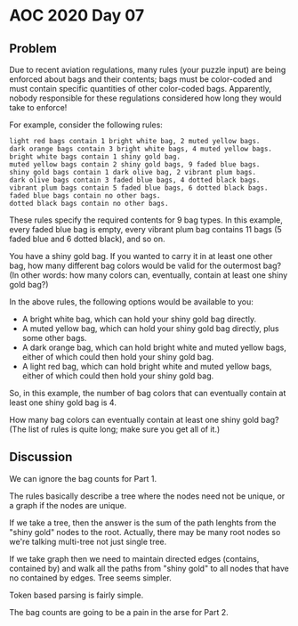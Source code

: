 # AOC 2020 Day 07

## Problem

Due to recent aviation regulations, many rules (your puzzle input) are being
enforced about bags and their contents; bags must be color-coded and must
contain specific quantities of other color-coded bags. Apparently, nobody
responsible for these regulations considered how long they would take to
enforce!

For example, consider the following rules:

```text
light red bags contain 1 bright white bag, 2 muted yellow bags.
dark orange bags contain 3 bright white bags, 4 muted yellow bags.
bright white bags contain 1 shiny gold bag.
muted yellow bags contain 2 shiny gold bags, 9 faded blue bags.
shiny gold bags contain 1 dark olive bag, 2 vibrant plum bags.
dark olive bags contain 3 faded blue bags, 4 dotted black bags.
vibrant plum bags contain 5 faded blue bags, 6 dotted black bags.
faded blue bags contain no other bags.
dotted black bags contain no other bags.
```

These rules specify the required contents for 9 bag types. In this example,
every faded blue bag is empty, every vibrant plum bag contains 11 bags (5 faded
blue and 6 dotted black), and so on.

You have a shiny gold bag. If you wanted to carry it in at least one other bag,
how many different bag colors would be valid for the outermost bag? (In other
words: how many colors can, eventually, contain at least one shiny gold bag?)

In the above rules, the following options would be available to you:

- A bright white bag, which can hold your shiny gold bag directly.
- A muted yellow bag, which can hold your shiny gold bag directly, plus some
  other bags.
- A dark orange bag, which can hold bright white and muted yellow bags, either
  of which could then hold your shiny gold bag.
- A light red bag, which can hold bright white and muted yellow bags, either of
  which could then hold your shiny gold bag.

So, in this example, the number of bag colors that can eventually contain at
least one shiny gold bag is 4.

How many bag colors can eventually contain at least one shiny gold bag? (The
list of rules is quite long; make sure you get all of it.)

## Discussion

We can ignore the bag counts for Part 1.

The rules basically describe a tree where the nodes need not be unique, or a
graph if the nodes are unique.

If we take a tree, then the answer is the sum of the path lenghts from the
"shiny gold" nodes to the root. Actually, there may be many root nodes so we're
talking multi-tree not just single tree.

If we take graph then we need to maintain directed edges (contains, contained
by) and walk all the paths from "shiny gold" to all nodes that have no contained
by edges. Tree seems simpler.

Token based parsing is fairly simple.

The bag counts are going to be a pain in the arse for Part 2.
